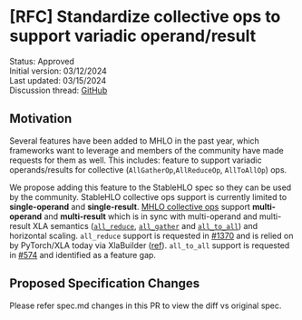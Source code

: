 # [RFC] Standardize collective ops to support variadic operand/result

Status: Approved<br/>
Initial version: 03/12/2024<br/>
Last updated: 03/15/2024<br/>
Discussion thread: [GitHub](https://github.com/openxla/stablehlo/pull/2099)

## Motivation

Several features have been added to MHLO in the past year, which frameworks want
to leverage and members of the community have made requests for them as well.
This includes: feature to support variadic operands/results for collective
(`AllGatherOp`,`AllReduceOp`, `AllToAllOp`) ops.

We propose adding this feature to the StableHLO spec so they can be used by the community.
StableHLO collective ops support is currently limited to **single-operand** and **single-result**.
[MHLO collective ops](https://github.com/tensorflow/mlir-hlo/blob/master/mhlo/IR/hlo_ops.td)
support
**multi-operand** and **multi-result** which is in sync with multi-operand and
multi-result XLA semantics
([`all_reduce`](https://openxla.org/xla/operation_semantics#allreduce),
[`all_gather`](https://openxla.org/xla/operation_semantics#allgather) and
[`all_to_all`](https://openxla.org/xla/operation_semantics#alltoall)) and
horizontal scaling. `all_reduce`
support is requested
in [#1370](https://github.com/openxla/stablehlo/issues/1370) and is relied on by
PyTorch/XLA today via XlaBuilder ([ref](https://github.com/pytorch/xla/blob/1bbe333ad137ace6b8134db640c0b24c8c428db6/torch_xla/csrc/cross_replica_reduces.cpp#L156)).
`all_to_all` support is requested in
[#574](https://github.com/openxla/stablehlo/issues/574) and identified as a feature
gap.

## Proposed Specification Changes

Please refer spec.md changes in this PR to view the diff vs original spec.
